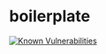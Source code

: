 # boilerplate
[![Known Vulnerabilities](https://snyk.io/test/github/andparsons/boilerplate/badge.svg)](https://snyk.io/test/github/andparsons/boilerplate)
